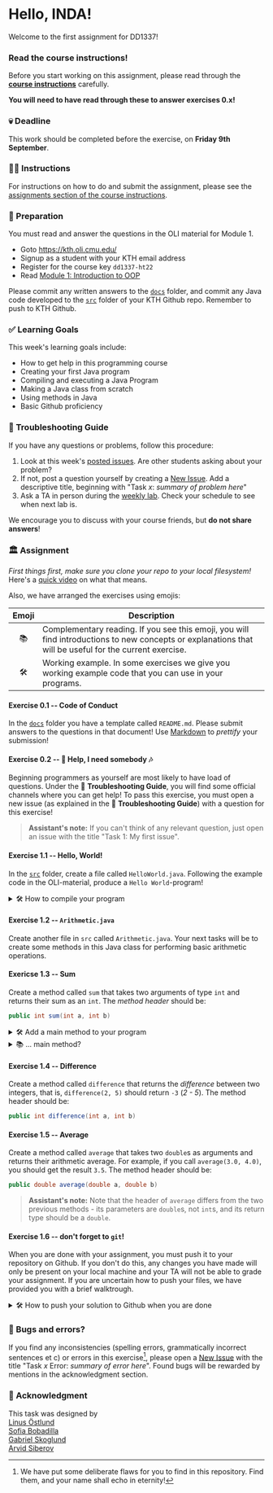 # Hello, INDA!

Welcome to the first assignment for DD1337!

### Read the course instructions!
Before you start working on this assignment, please read through the
**[course instructions](https://gits-15.sys.kth.se/inda-22/course-instructions)**
carefully.

**You will need to have read through these to answer exercises 0.x!**

### 💀 Deadline
This work should be completed before the exercise, on **Friday 9th September**.

### 👩‍🏫 Instructions
For instructions on how to do and submit the assignment, please see the
[assignments section of the course instructions](https://gits-15.sys.kth.se/inda-22/course-instructions#assignments).

### 📝 Preparation
You must read and answer the questions in the OLI material for Module 1.

- Goto https://kth.oli.cmu.edu/
- Signup as a student with your KTH email address
- Register for the course key `dd1337-ht22`
- Read [Module 1: Introduction to OOP](https://kth.oli.cmu.edu/jcourse/webui/syllabus/module.do?context=f5e5a803ac1f0888551e99fe7814ad1b)

Please commit any written answers to the [`docs`](docs) folder, and commit any
Java code developed to the [`src`](src) folder of your KTH Github repo.
Remember to push to KTH Github.

### ✅ Learning Goals
This week's learning goals include:
  
* How to get help in this programming course
* Creating your first Java program
* Compiling and executing a Java Program
* Making a Java class from scratch
* Using methods in Java
* Basic Github proficiency 

### 🚨 Troubleshooting Guide
If you have any questions or problems, follow this procedure: <br/>

1. Look at this week's [posted issues](https://gits-15.sys.kth.se/inda-22/help/issues). Are other students asking about your problem?
2. If not, post a question yourself by creating a [New Issue](https://gits-15.sys.kth.se/inda-22/help/issues/new). Add a descriptive title, beginning with "Task *x*: *summary of problem here*"
3. Ask a TA in person during the [weekly lab](https://queue.csc.kth.se/Queue/INDA). Check your schedule to see when next lab is.

We encourage you to discuss with your course friends, but **do not share answers**!


### 🏛 Assignment

*First things first, make sure you clone your repo to your local filesystem!* Here's a [quick video](https://www.youtube.com/watch?v=V_oFmi_jA0A) on what that means.

Also, we have arranged the exercises using emojis:

| Emoji      | Description |
| :-------: | ----------- |
| 📚 | Complementary reading. If you see this emoji, you will find introductions to new concepts or explanations that will be useful for the current exercise.  |
| 🛠  | Working example. In some exercises we give you working example code that you can use in your programs. |

#### Exercise 0.1 -- Code of Conduct

In the [`docs`](docs) folder you have a template called `README.md`. Please submit answers to the questions in that document! Use [Markdown](https://www.markdownguide.org/cheat-sheet/) to *prettify* your submission!

#### Exercise 0.2 -- 🎵 Help, I need somebody 🎶
Beginning programmers as yourself are most likely to have load of questions. Under the 🚨 **Troubleshooting Guide**, you will find some official channels where you can get help! To pass this exercise, you must open a new issue (as explained in the 🚨 **Troubleshooting Guide**) with a question for this exercise!

> **Assistant's note:** If you can't think of any relevant question, just open an issue with the title "Task 1: My first issue".

#### Exercise 1.1 -- Hello, World!
In the [`src`](src) folder, create a file called `HelloWorld.java`. 
Following the example code in the OLI-material, produce a `Hello World`-program!

<details>
<summary> 🛠 How to compile your program </summary>
<br>
To run your program, type the following in your terminal:

```
javac HelloWorld.java
java HelloWorld
```
If you need help, follow the 🚨 **Troubleshooting Guide** at the top of this document!
</details>

#### Exercise 1.2 -- `Arithmetic.java`
Create another file in `src` called `Arithmetic.java`.
Your next tasks will be to create some methods in this Java class
for performing basic arithmetic operations.

#### Exericse 1.3 -- Sum
Create a method called `sum` that takes two arguments of type `int` and returns their sum as an `int`.
The _method header_ should be:
```java
public int sum(int a, int b)
````

<details>
<summary> 🛠 Add a main method to your program</summary>

To test your methods, you must add a `main` method. Add the following code to bottom of your `Arithmetic` class:
  
  ```Java
public static void main(String[] args) {
    // Create a new Arithmetic object
    Arithmetic arithmetic = new Arithmetic();

    // store the sum of 3 and 5 in a variable called "test"
    int test = arithmetic.sum(3, 5);

    // print the test variable
    System.out.println("The value of 3 + 5 is:");
    System.out.println(test);
}
  ```
</details>

<details>
<summary> 📚 ... main method? </summary>

This early on in your programming career, the main method might appear as foul magic. For now, you need to know that it is required for your program to execute a sequence of commands. Oracle, the company behind Java, has a [tutorial explaining the main method](https://docs.oracle.com/javase/tutorial/getStarted/application/index.html#MAIN). It is quite a read, and we do not expect you to fully understand the *why* and *how* just yet. 

Put the main method at the bottom of your Java class:

```java
public class Arithmetic {
  
  // define your methods here!
  
  // put your main method here!
  public static void main(String[] args){
  
    // sequence of commands
    
  } // END OF MAIN METHOD

} // END OF CLASS
```

</details>

#### Exercise 1.4 -- Difference
Create a  method called `difference` that returns the *difference* between two integers, that is, `difference(2, 5)` should return `-3` (_2 - 5_).
The method header should be:
```java
public int difference(int a, int b)
```

#### Exercise 1.5 -- Average
Create a method called `average` that takes two `double`s as arguments and returns their arithmetic average. For example, if you call `average(3.0, 4.0)`, you should get the result `3.5`.
The method header should be:
```java
public double average(double a, double b)
```

> **Assistant's note:** Note that the header of `average` differs from the two previous methods - its parameters are `double`s, not `int`s, and its return type should be a `double`.

#### Exercise 1.6 -- don't forget to `git`!

When you are done with your assignment, you must push it to your repository on Github. 
If you don't do this, any changes you have made will only be present on your local machine
and your TA will not be able to grade your assignment. If you are uncertain how to
push your files, we have provided you with a brief walktrough.

<details>
<summary> 🛠 How to push your solution to Github when you are done </summary>

When you are done with your assignment, you must push it to Github. You can either use the terminal in [Visual Studio Code](https://code.visualstudio.com/docs/terminal/basics) 
or use the stand-alone terminal in your operating system.

You must navigate to your assignment folder by using the change directory command `cd`.

First, you must *add* the files that you want to commit. You should have modified the following files:

* `src/Arithmetic.java`
* `src/HelloWorld.java` 
* `docs/README.md`

```bash
# You can add more than one file at a time
git add src/Arithmetic.java src/HelloWorld.java docs/README.md
```

Then, after adding the files, you must *commit* these files with a message:

```bash
# The -m is called a flag, and is short for 'message'
git commit -m "Done with my first assignment"
```
If you forget to add the `-m` flag, you will be redirected to the text editor [Vim](https://en.wikipedia.org/wiki/Vim_(text_editor)),
where you can enter a longer commit message.
Using Vim can be a bit tricky, so unless you want to try to enter your commit message using Vim you
can abort your commit by typing `:q!` (you may need to press the `Esc` key first) and pressing `enter`.
You must then commit again (and don't forget `-m`!). 

Finally, you *push* the committed files to Github:

```bash
git push
```

You should get a response from `git` telling you everything is fine. Go to your repository and 
make sure that you can see your changes to the files. Otherwise, follow the steps in 🚨 **Troubleshooting Guide**.

</details>

### 🐞 Bugs and errors?
If you find any inconsistencies (spelling errors, grammatically incorrect sentences et c) or errors in this exercise[^1], please open a [New Issue](https://gits-15.sys.kth.se/inda-22/help/issues/new) with the title "Task *x* Error: *summary of error here*". Found bugs will be rewarded by mentions in the acknowledgment section.

### 🙏 Acknowledgment
This task was designed by                <br>
[Linus Östlund](mailto:linusost@kth.se)  <br>
[Sofia Bobadilla](mailto:sofbob@kth.se)  <br>
[Gabriel Skoglund](mailto:gabsko@kth.se) <br>
[Arvid Siberov](mailto:asiberov@kth.se)  <br>

[^1]: We have put some deliberate flaws for you to find in this repository. Find them, and your name shall echo in eternity!